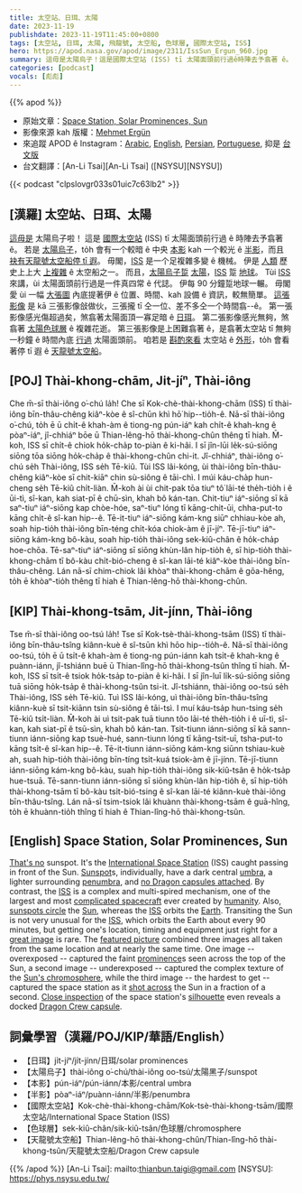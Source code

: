 ```yaml
---
title: 太空站、日珥、太陽
date: 2023-11-19
publishdate: 2023-11-19T11:45:00+0800
tags: [太空站, 日珥, 太陽, 飛龍號, 太空船, 色球層, 國際太空站, ISS]
hero: https://apod.nasa.gov/apod/image/2311/IssSun_Ergun_960.jpg
summary: 這毋是太陽烏子！這是國際太空站 (ISS) tī 太陽面頭前行過ê時陣去予翕著 ê。
categories: [podcast]
vocals: [彪彪]
---
```


{{% apod %}}

- 原始文章：[Space Station, Solar Prominences, Sun](https://apod.nasa.gov/apod/ap231119.html)
- 影像來源 kah 版權：[Mehmet Ergün](https://www.mehmet-erguen.com/ueber-mich)
- 來追蹤 APOD ê Instagram：[Arabic](https://www.instagram.com/apod.arabic/), [English](https://www.instagram.com/astronomypicturesdaily/), [Persian](https://www.instagram.com/avastarapod/), [Portuguese](https://www.instagram.com/apodbrasil/), 抑是 [台文版](https://www.instagram.com/apod_taigi/)
- 台文翻譯：[An-Li Tsai][An-Li Tsai] ([NSYSU][NSYSU])

{{< podcast "clpslovgr033s01uic7c63lb2" >}}

## [漢羅] 太空站、日珥、太陽
[這毋是][That's no] 太陽烏子啦！
這是 [國際太空站][International Space Station] (ISS) tī 太陽面頭前行過 ê 時陣去予翕著 ê。
若是 [太陽烏子][Sunspot]，to̍h 會有一个較暗 ê 中央 [本影][umbra] kah 一个較光 ê [半影][penumbra]，而且 [袂有天龍號太空船停 tī 遐][no Dragon capsules attached]。
毋閣，[ISS][ISS1] 是一个足複雜多變 ê 機械。
伊是 [人類][humanity] 歷史上上大 [上複雜][complicated spacecraft] ê 太空船之一。
而且，[太陽烏子踅][sunspots circle] [太陽][Sun]，[ISS][ISS2] 踅 [地球][Earth]。
Tùi [ISS][ISS3] 來講，ùi 太陽面頭前行過是一件真四常 ê 代誌。
伊每 90 分鐘踅地球一輾。
毋閣愛 ùi 一幅 [大張圖][great image] 內底提著伊 ê 位置、時間、kah 設備 ê 資訊，較無簡單。
[這張影像][featured picture] 是 kā 三張影像敆做伙，三張攏 tī 仝一位、差不多仝一个時間翕--ê。
第一張影像感光傷超過矣，煞翕著太陽面頂一寡足暗 ê [日珥][prominence]。
第二張影像感光無夠，煞翕著 [太陽色球層][Sun's chromosphere] ê 複雜花逝。
第三張影像是上困難翕著 ê，是翕著太空站 tī 無夠一秒鐘 ê 時間內底 [行過][shot across] 太陽面頭前。
咱若是 [斟酌來看][Close inspection] 太空站 ê [外形][silhouette]，to̍h 會看著停 tī 遐 ê [天龍號太空船][Dragon Crew capsule]。

## [POJ] Thài-khong-chām, Ji̍t-jíⁿ, Thài-iông
Che m̄-sī thài-iông o͘-chú la̍h!
Che sī Kok-chè-thài-khong-chām (ISS) tī thài-iông bīn-thâu-chêng kiâⁿ-kòe ê sî-chūn khì hō͘ hip--tio̍h-ê.
Nā-sī thài-iông o͘-chú, to̍h ē ū chi̍t-ê khah-àm ê tiong-ng pún-iáⁿ kah chi̍t-ê khah-kng ê pòaⁿ-iáⁿ, jî-chhiáⁿ bōe ū Thian-lêng-hō thài-khong-chûn thêng tī hiah.
M̄-koh, ISS sī chi̍t-ê chiok ho̍k-cha̍p to-piàn ê ki-hâi.
I sī jîn-lūi le̍k-sú-siōng siōng tōa siōng ho̍k-cha̍p ê thài-khong-chûn chi-it.
Jî-chhiáⁿ, thài-iông o͘-chú se̍h Thài-iông, ISS se̍h Tē-kiû.
Tùi ISS lâi-kóng, ùi thài-iông bīn-thâu-chêng kiâⁿ-kòe sī chit-kiāⁿ chin sù-siông ê tāi-chì.
I múi káu-cha̍p hun-cheng se̍h Tē-kiû chi̍t-liàn.
M̄-koh ài ùi chit-pak tōa tiuⁿ tô͘ lāi-té the̍h-tio̍h i ê ūi-tì, sî-kan, kah siat-pī ê chū-sìn, khah bô kán-tan.
Chit-tiuⁿ iáⁿ-siōng sī kā saⁿ-tiuⁿ iáⁿ-siōng kap chòe-hóe, saⁿ-tiuⁿ lóng tī kāng-chit-ūi, chha-put-to kāng chi̍t-ê sî-kan hip--ê.
Tē-it-tiuⁿ iáⁿ-siōng kám-kng siūⁿ chhiau-kòe ah, soah hip-tio̍h thài-iông bīn-téng chi̍t-kóa chiok-àm ê jī-jíⁿ.
Tē-jī-tiuⁿ iáⁿ-siōng kám-kng bô-kàu, soah hip-tio̍h thài-iông sek-kiû-chân ê ho̍k-cha̍p hoe-chōa.
Tē-saⁿ-tiuⁿ iáⁿ-siōng sī siōng khùn-lân hip-tio̍h ê, sī hip-tio̍h thài-khong-chām tī bô-kàu chi̍t-bió-cheng ê sî-kan lāi-té kiâⁿ-kòe thài-iông bīn-thâu-chêng.
Lán nā-sī chim-chiok lâi khòaⁿ thài-khong-chām ê gōa-hêng, to̍h ē khòaⁿ-tio̍h thêng tī hiah ê Thian-lêng-hō thài-khong-chûn.

## [KIP] Thài-khong-tsām, Ji̍t-jínn, Thài-iông
Tse m̄-sī thài-iông oo-tsú la̍h!
Tse sī Kok-tsè-thài-khong-tsām (ISS) tī thài-iông bīn-thâu-tsîng kiânn-kuè ê sî-tsūn khì hōo hip--tio̍h-ê.
Nā-sī thài-iông oo-tsú, to̍h ē ū tsi̍t-ê khah-àm ê tiong-ng pún-iánn kah tsi̍t-ê khah-kng ê puànn-iánn, jî-tshiánn buē ū Thian-lîng-hō thài-khong-tsûn thîng tī hiah.
M̄-koh, ISS sī tsi̍t-ê tsiok ho̍k-tsa̍p to-piàn ê ki-hâi.
I sī jîn-luī li̍k-sú-siōng siōng tuā siōng ho̍k-tsa̍p ê thài-khong-tsûn tsi-it.
Jî-tshiánn, thài-iông oo-tsú se̍h Thài-iông, ISS se̍h Tē-kiû.
Tuì ISS lâi-kóng, uì thài-iông bīn-thâu-tsîng kiânn-kuè sī tsit-kiānn tsin sù-siông ê tāi-tsì.
I muí káu-tsa̍p hun-tsing se̍h Tē-kiû tsi̍t-liàn.
M̄-koh ài uì tsit-pak tuā tiunn tôo lāi-té the̍h-tio̍h i ê uī-tì, sî-kan, kah siat-pī ê tsū-sìn, khah bô kán-tan.
Tsit-tiunn iánn-siōng sī kā sann-tiunn iánn-siōng kap tsuè-hué, sann-tiunn lóng tī kāng-tsit-uī, tsha-put-to kāng tsi̍t-ê sî-kan hip--ê.
Tē-it-tiunn iánn-siōng kám-kng siūnn tshiau-kuè ah, suah hip-tio̍h thài-iông bīn-tíng tsi̍t-kuá tsiok-àm ê jī-jínn.
Tē-jī-tiunn iánn-siōng kám-kng bô-kàu, suah hip-tio̍h thài-iông sik-kiû-tsân ê ho̍k-tsa̍p hue-tsuā.
Tē-sann-tiunn iánn-siōng sī siōng khùn-lân hip-tio̍h ê, sī hip-tio̍h thài-khong-tsām tī bô-kàu tsi̍t-bió-tsing ê sî-kan lāi-té kiânn-kuè thài-iông bīn-thâu-tsîng.
Lán nā-sī tsim-tsiok lâi khuànn thài-khong-tsām ê guā-hîng, to̍h ē khuànn-tio̍h thîng tī hiah ê Thian-lîng-hō thài-khong-tsûn.

## [English] Space Station, Solar Prominences, Sun
[That's no][That's no] sunspot.
It's the [International Space Station][International Space Station] (ISS) caught passing in front of the Sun.
[Sunspot][Sunspot]s, individually, have a dark central [umbra][umbra], a lighter surrounding [penumbra][penumbra], and [no Dragon capsules attached][no Dragon capsules attached].
By contrast, the [ISS][ISS1] is a complex and multi-spired mechanism, one of the largest and most [complicated spacecraft][complicated spacecraft] ever created by [humanity][humanity].
Also, [sunspots circle][sunspots circle] the [Sun][Sun], whereas the [ISS][ISS2] orbits the [Earth][Earth].
Transiting the Sun is not very unusual for the [ISS][ISS3], which orbits the Earth about every 90 minutes, but getting one's location, timing and equipment just right for a [great image][great image] is rare.
The [featured picture][featured picture] combined three images all taken from the same location and at nearly the same time.
One image -- overexposed -- captured the faint [prominence][prominence]s seen across the top of the Sun, a second image -- underexposed -- captured the complex texture of the [Sun's chromosphere][Sun's chromosphere], while the third image -- the hardest to get -- captured the space station as it [shot across][shot across] the Sun in a fraction of a second.
[Close inspection][Close inspection] of the space station's [silhouette][silhouette] even reveals a docked [Dragon Crew capsule][Dragon Crew capsule].

## 詞彙學習（漢羅/POJ/KIP/華語/English）
- 【日珥】ji̍t-jíⁿ/ji̍t-jínn/日珥/solar prominences
- 【太陽烏子】thài-iông o͘-chú/thài-iông oo-tsú/太陽黑子/sunspot
- 【本影】pún-iáⁿ/pún-iánn/本影/central umbra
- 【半影】pòaⁿ-iáⁿ/puànn-iánn/半影/penumbra
- 【國際太空站】Kok-chè-thài-khong-chām/Kok-tsè-thài-khong-tsām/國際太空站/International Space Station (ISS)
- 【色球層】sek-kiû-chân/sik-kiû-tsân/色球層/chromosphere
- 【天龍號太空船】Thian-lêng-hō thài-khong-chûn/Thian-lîng-hō thài-khong-tsûn/天龍號太空船/Dragon Crew capsule

{{% /apod %}}
[An-Li Tsai]: mailto:thianbun.taigi@gmail.com
[NSYSU]: https://phys.nsysu.edu.tw/

[copyright]: https://apod.nasa.gov/apod/fap/lib/about_apod.html#srapply
[License]: https://creativecommons.org/licenses/by/2.0/

[That's no]:https://www.youtube.com/watch?v=8Nho44lGVV8
[International Space Station]:https://apod.nasa.gov/apod/ap160418.html
[Sunspot]:https://apod.nasa.gov/apod/ap051106.html
[umbra]:https://en.wikipedia.org/wiki/Sunspot
[penumbra]:https://apod.nasa.gov/apod/ap060909.html
[no Dragon capsules attached]:https://www.petsworld.in/blog/wp-content/uploads/2017/01/Pic-2.jpeg
[ISS1]:https://www.nasa.gov/mission_pages/station/main/index.html
[complicated spacecraft]:https://www.nytimes.com/2020/11/02/science/international-space-station-20-anniversary.html
[humanity]:https://apod.nasa.gov/apod/ap190818.html
[sunspots circle]:https://apod.nasa.gov/apod/ap141022.html
[Sun]:https://solarsystem.nasa.gov/solar-system/sun/overview/
[ISS2]:https://apod.nasa.gov/apod/ap161105.html
[Earth]:https://apod.nasa.gov/apod/ap070325.html
[ISS3]:https://apod.nasa.gov/apod/ap050729.html
[great image]:https://apod.nasa.gov/apod/ap170828.html
[featured picture]:https://www.instagram.com/p/COGbC01guiS/
[prominence]:https://apod.nasa.gov/apod/ap160306.html
[Sun's chromosphere]:https://nso.edu/for-public/sun-science/chromosphere/
[shot across]:https://apod.nasa.gov/apod/fap/image/2105/Chromosphere.mp4
[Close inspection]:https://buenavet.com/wp-content/uploads/2018/01/Cat_Fish_Bowl.jpg
[silhouette]:https://apod.nasa.gov/apod/ap140803.html
[Dragon Crew capsule]:https://en.wikipedia.org/wiki/SpaceX_Dragon_2
